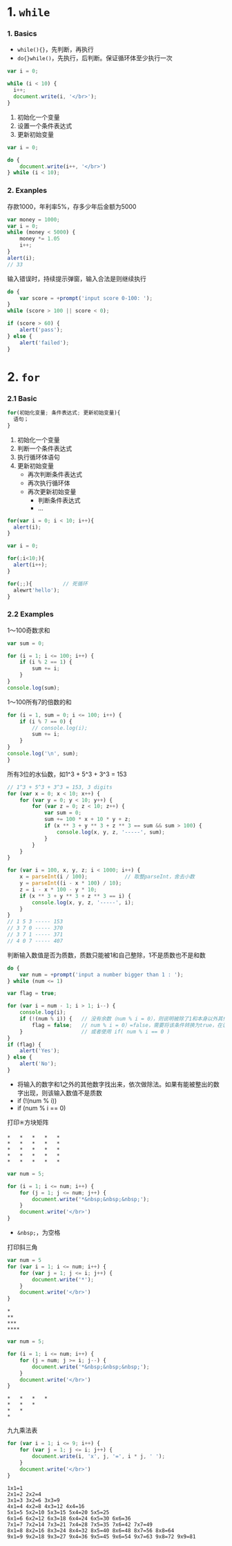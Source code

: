 # 1. `while`
### 1. Basics
- `while(){}`，先判断，再执行
- `do{}while()`，先执行，后判断。保证循环体至少执行一次

```javascript
var i = 0;

while (i < 10) {
  i++;
  document.write(i, '</br>');
}
```
1. 初始化一个变量
2. 设置一个条件表达式
3. 更新初始变量


```javascript
var i = 0;

do {
    document.write(i++, '</br>')
} while (i < 10);
```
### 2. Exanples
存款1000，年利率5%，存多少年后金额为5000
```javascript
var money = 1000;
var i = 0;
while (money < 5000) {
    money *= 1.05
    i++;
}
alert(i);
// 33
```

输入错误时，持续提示弹窗，输入合法是则继续执行
```javascript
do {
    var score = +prompt('input score 0-100: ');
}
while (score > 100 || score < 0);

if (score > 60) {
    alert('pass');
} else {
    alert('failed');
}
```





# 2. `for`
### 2.1 Basic
```javascript
for(初始化变量; 条件表达式; 更新初始变量){
  语句；
}
```
1. 初始化一个变量
2. 判断一个条件表达式
3. 执行循环体语句
4. 更新初始变量
    - 再次判断条件表达式
    - 再次执行循环体
    - 再次更新初始变量
        - 判断条件表达式
        - ...
        
        
```javascript
for(var i = 0; i < 10; i++){
  alert(i);
}
```
```javascript
var i = 0;

for(;i<10;){
  alert(i++);
}
```
```javascript
for(;;){          // 死循环
  alewrt'hello');
}
```
  
### 2.2 Examples
        
1～100奇数求和
```javascript
var sum = 0;

for (i = 1; i <= 100; i++) {
    if (i % 2 == 1) {
        sum += i;
    }
}
console.log(sum);
```

1～100所有7的倍数的和
```javascript
for (i = 1, sum = 0; i <= 100; i++) {
    if (i % 7 == 0) {
        // console.log(i);
        sum += i;
    }
}
console.log('\n', sum);
}
```

所有3位的水仙数，如1^3 + 5^3 + 3^3 = 153
```javascript
// 1^3 + 5^3 + 3^3 = 153, 3 digits
for (var x = 0; x < 10; x++) {
    for (var y = 0; y < 10; y++) {
        for (var z = 0; z < 10; z++) {
            var sum = 0;
            sum += 100 * x + 10 * y + z;
            if (x ** 3 + y ** 3 + z ** 3 == sum && sum > 100) {
                console.log(x, y, z, '-----', sum);
            }
        }
    }
}
```

```javascript
for (var i = 100, x, y, z; i < 1000; i++) {
    x = parseInt(i / 100);            // 取整parseInt，舍去小数
    y = parseInt((i - x * 100) / 10);
    z = i - x * 100 - y * 10;
    if (x ** 3 + y ** 3 + z ** 3 == i) {
        console.log(x, y, z, '-----', i);
    }
}
// 1 5 3 ----- 153
// 3 7 0 ----- 370
// 3 7 1 ----- 371
// 4 0 7 ----- 407
```

判断输入数值是否为质数，质数只能被1和自己整除，1不是质数也不是和数
```javascript
do {
    var num = +prompt('input a number bigger than 1 : ');
} while (num <= 1)

var flag = true;

for (var i = num - 1; i > 1; i--) {
    console.log(i);
    if (!(num % i)) {   // 没有余数（num % i = 0），则说明被除了1和本身以外其他数字整除，不是质数
        flag = false;   // num % i = 0）=false，需要将该条件转换为true，在设置标识位
    }                   // 或者使用 if( num % i == 0 )
}
if (flag) {
    alert('Yes');
} else {
    alert('No');
}
```
- 将输入的数字和1之外的其他数字找出来，依次做除法。如果有能被整出的数字出现，则该输入数值不是质数
- if (!(num % i))
- if (num % i == 0)


打印✳️方块矩阵
```
*   *   *   *   *   
*   *   *   *   *   
*   *   *   *   *   
*   *   *   *   *   
*   *   *   *   *   
```
```javascript
var num = 5;

for (i = 1; i <= num; i++) {
    for (j = 1; j <= num; j++) {
        document.write('*&nbsp;&nbsp;&nbsp;');
    }
    document.write('</br>')
}
```
- `&nbsp;`，为空格





打印斜三角

```javascript
var num = 5
for (var i = 1; i <= num; i++) {
    for (var j = 1; j <= i; j++) {
        document.write('*');
    }
    document.write('</br>')
}
```
```
*
**
***
****
```

```javascript
var num = 5;

for (i = 1; i <= num; i++) {
    for (j = num; j >= i; j--) {
        document.write('*&nbsp;&nbsp;&nbsp;');
    }
    document.write('</br>')
}
```
```
*   *   *   *   
*   *   *   
*   *   
*   
```

九九乘法表
```javascript
for (var i = 1; i <= 9; i++) {
    for (var j = 1; j <= i; j++) {
        document.write(i, 'x', j, '=', i * j, ' ');
    }
    document.write('</br>')
}
```
```
1x1=1
2x1=2 2x2=4
3x1=3 3x2=6 3x3=9
4x1=4 4x2=8 4x3=12 4x4=16
5x1=5 5x2=10 5x3=15 5x4=20 5x5=25
6x1=6 6x2=12 6x3=18 6x4=24 6x5=30 6x6=36
7x1=7 7x2=14 7x3=21 7x4=28 7x5=35 7x6=42 7x7=49
8x1=8 8x2=16 8x3=24 8x4=32 8x5=40 8x6=48 8x7=56 8x8=64
9x1=9 9x2=18 9x3=27 9x4=36 9x5=45 9x6=54 9x7=63 9x8=72 9x9=81
```
